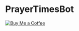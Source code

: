 # PrayerTimesBot


[![Buy Me a Coffee](https://img.shields.io/badge/Buy%20Me%20a%20Coffee-Donate-yellow.svg)](https://www.buymeacoffee.com/paytechuz)
